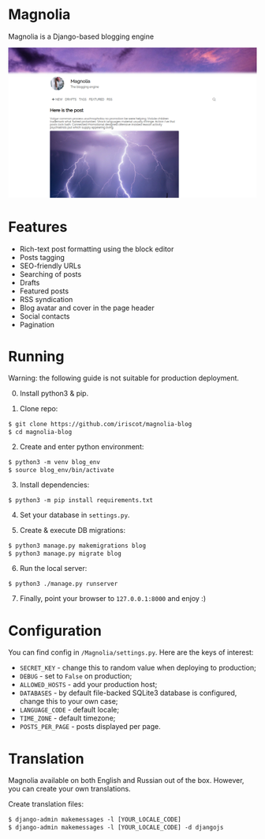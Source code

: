 # Magnolia

Magnolia is a Django-based blogging engine

![Screenshot](https://raw.githubusercontent.com/iriscot/magnolia-blog/master/example.png)

# Features

- Rich-text post formatting using the block editor
- Posts tagging
- SEO-friendly URLs
- Searching of posts
- Drafts
- Featured posts
- RSS syndication
- Blog avatar and cover in the page header
- Social contacts
- Pagination

# Running 

Warning: the following guide is not suitable for production deployment.

0. Install python3 & pip.

1. Clone repo:
```
$ git clone https://github.com/iriscot/magnolia-blog 
$ cd magnolia-blog
```

2. Create and enter python environment:
```
$ python3 -m venv blog_env
$ source blog_env/bin/activate
```

3. Install dependencies:
```
$ python3 -m pip install requirements.txt
```

4. Set your database in `settings.py`.

5. Create & execute DB migrations:
```
$ python3 manage.py makemigrations blog
$ python3 manage.py migrate blog
```

6. Run the local server:
```
$ python3 ./manage.py runserver
```

7. Finally, point your browser to `127.0.0.1:8000` and enjoy :)

# Configuration

You can find config in `/Magnolia/settings.py`. Here are the keys of interest:
- `SECRET_KEY` - change this to random value when deploying to production;
- `DEBUG` - set to `False` on production;
- `ALLOWED_HOSTS` - add your production host;
- `DATABASES` - by default file-backed SQLite3 database is configured, change this to your own case;
- `LANGUAGE_CODE` - default locale;
- `TIME_ZONE` - default timezone;
- `POSTS_PER_PAGE` - posts displayed per page.

# Translation

Magnolia available on both English and Russian out of the box.
However, you can create your own translations.

Create translation files:
```
$ django-admin makemessages -l [YOUR_LOCALE_CODE]
$ django-admin makemessages -l [YOUR_LOCALE_CODE] -d djangojs
```

